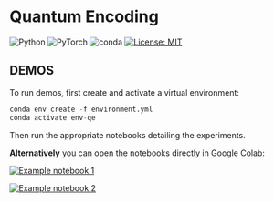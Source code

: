 # Quantum Encoding

![Python](https://badges.aleen42.com/src/python.svg) ![PyTorch](https://img.shields.io/badge/​-PyTorch-%23EE4C2C.svg?style=flat&logo=PyTorch) ![conda](https://img.shields.io/badge/%E2%80%8B-conda-%2344A833.svg?style=flat&logo=anaconda&logoColor=44A833) [![License: MIT](https://img.shields.io/badge/license-MIT-green.svg)](https://opensource.org/licenses/MIT)

## DEMOS

To run demos, first create and activate a virtual environment:

```python
conda env create -f environment.yml
conda activate env-qe
```

Then run the appropriate notebooks detailing the experiments.

**Alternatively** you can open the notebooks directly in Google Colab:

[![Example notebook 1](https://colab.research.google.com/assets/colab-badge.svg)](https://colab.research.google.com/github/AnshThakur/Quantum-Encoding/blob/main/encoding_time_series.ipynb)

[![Example notebook 2](https://colab.research.google.com/assets/colab-badge.svg)](https://colab.research.google.com/github/AnshThakur/Quantum-Encoding/blob/main/IHM.ipynb)

